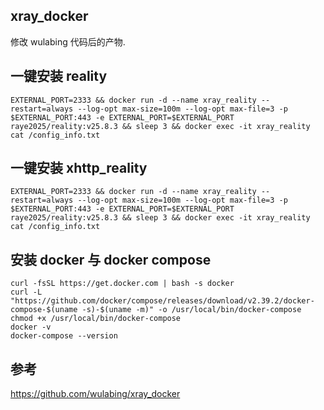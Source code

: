 ## xray_docker

修改 wulabing 代码后的产物.

## 一键安装 reality

```
EXTERNAL_PORT=2333 && docker run -d --name xray_reality --restart=always --log-opt max-size=100m --log-opt max-file=3 -p $EXTERNAL_PORT:443 -e EXTERNAL_PORT=$EXTERNAL_PORT raye2025/reality:v25.8.3 && sleep 3 && docker exec -it xray_reality cat /config_info.txt
```

## 一键安装 xhttp_reality

```
EXTERNAL_PORT=2333 && docker run -d --name xray_reality --restart=always --log-opt max-size=100m --log-opt max-file=3 -p $EXTERNAL_PORT:443 -e EXTERNAL_PORT=$EXTERNAL_PORT raye2025/reality:v25.8.3 && sleep 3 && docker exec -it xray_reality cat /config_info.txt
```

## 安装 docker 与 docker compose

```
curl -fsSL https://get.docker.com | bash -s docker
curl -L "https://github.com/docker/compose/releases/download/v2.39.2/docker-compose-$(uname -s)-$(uname -m)" -o /usr/local/bin/docker-compose
chmod +x /usr/local/bin/docker-compose
docker -v
docker-compose --version
```

## 参考

https://github.com/wulabing/xray_docker
